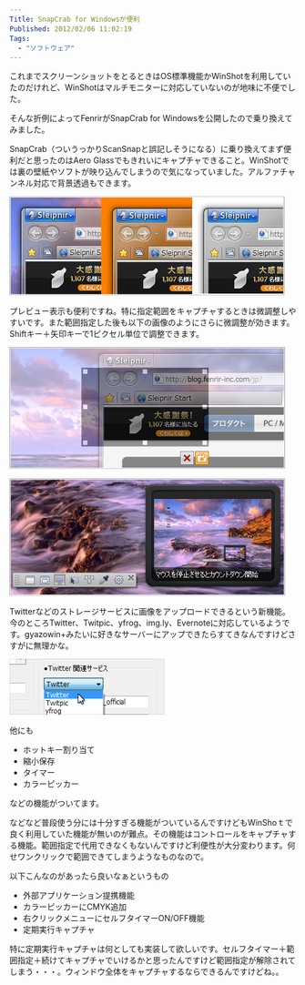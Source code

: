 ```yaml
---
Title: SnapCrab for Windowsが便利
Published: 2012/02/06 11:02:19
Tags:
  - "ソフトウェア"
---
```

これまでスクリーンショットをとるときはOS標準機能かWinShotを利用していたのだけれど、WinShotはマルチモニターに対応していないのが地味に不便でした。

そんな折例によってFenrirがSnapCrab for Windowsを公開したので乗り換えてみました。

SnapCrab（ついうっかりScanSnapと誤記しそうになる）に乗り換えてまず便利だと思ったのはAero Glassでもきれいにキャプチャできること。WinShotでは裏の壁紙やソフトが映り込んでしまうので気になっていました。アルファチャンネル対応で背景透過もできます。

![](20140126013536.png) 

プレビュー表示も便利ですね。特に指定範囲をキャプチャするときは微調整しやすいです。また範囲指定した後も以下の画像のようにさらに微調整が効きます。Shiftキー＋矢印キーで1ピクセル単位で調整できます。

![](20140126013603.png) 

![](20140126013553.png) 

Twitterなどのストレージサービスに画像をアップロードできるという新機能。今のところTwitter、Twitpic、yfrog、img.ly、Evernoteに対応しているようです。gyazowin+みたいに好きなサーバーにアップできたらすてきなんですけどさすがに無理かな。

![](20140126013616.png) 

他にも

- ホットキー割り当て
- 縮小保存
- タイマー
- カラーピッカー

などの機能がついてます。

などなど普段使う分には十分すぎる機能がついているんですけどもWinShoｔで良く利用していた機能が無いのが難点。その機能はコントロールをキャプチャする機能。範囲指定で代用できなくもないんですけど利便性が大分変わります。何せワンクリックで範囲できてしまうようなものなので。

以下こんなのがあったら良いなぁというもの

- 外部アプリケーション提携機能
- カラーピッカーにCMYK追加
- 右クリックメニューにセルフタイマーON/OFF機能
- 定期実行キャプチャ

特に定期実行キャプチャは何としても実装して欲しいです。セルフタイマー＋範囲指定＋続けてキャプチャでいけるかと思ったんですけど範囲指定が解除されてしまう・・・。ウィンドウ全体をキャプチャするならできるんですけどね。。